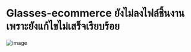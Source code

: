# Glasses-ecommerce ยังไม่ลงไฟล์ชิ้นงาน เพราะยังแก้ไขไม่เสร็จเรียบร้อย 
![image](https://user-images.githubusercontent.com/32282316/188274953-871f15a6-8ab2-4982-a233-3b953b74593e.png)
